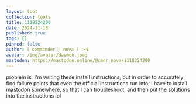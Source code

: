 ```yaml
---
layout: toot
collection: toots
title: 1118224200
date: 2024-11-18
published: true
tags: []
pinned: false
author: ⸸ commander ░ nova ⸸ :~$
avatar: /img/avatar/daemon.jpeg
mastodon: https://mastodon.online/@cmdr_nova/1118224200
---
```


problem is, I'm writing these install instructions, but in order to accurately find failure points that even the official instructions run into, I have to install mastodon somewhere, so that I can troubleshoot, and then put the solutions into the instructions lol
